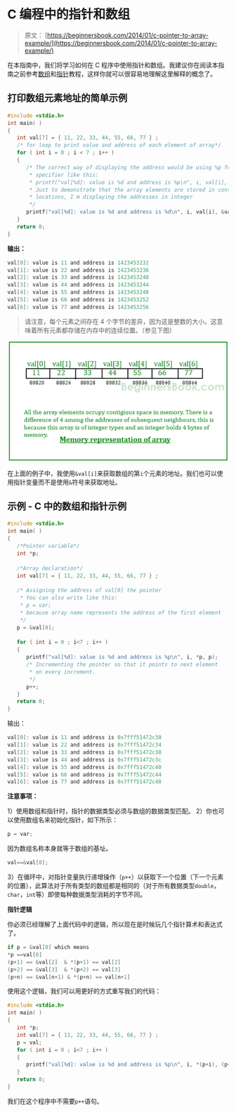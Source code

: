 # C 编程中的指针和数组

> 原文： [https://beginnersbook.com/2014/01/c-pointer-to-array-example/](https://beginnersbook.com/2014/01/c-pointer-to-array-example/)

在本指南中，我们将学习如何在 C 程序中使用指针和数组。我建议你在阅读本指南之前参考[数组](https://beginnersbook.com/2014/01/c-arrays-example/)和[指针](https://beginnersbook.com/2014/01/c-pointers/)教程，这样你就可以很容易地理解这里解释的概念了。

## 打印数组元素地址的简单示例

```c
#include <stdio.h>
int main( )
{
   int val[7] = { 11, 22, 33, 44, 55, 66, 77 } ;
   /* for loop to print value and address of each element of array*/
   for ( int i = 0 ; i < 7 ; i++ )
   {
      /* The correct way of displaying the address would be using %p format
       * specifier like this:
       * printf("val[%d]: value is %d and address is %p\n", i, val[i], &val[i]);
       * Just to demonstrate that the array elements are stored in contiguous
       * locations, I m displaying the addresses in integer
       */
      printf("val[%d]: value is %d and address is %d\n", i, val[i], &val[i]);
   }
   return 0;
}
```

**输出：**

```c
val[0]: value is 11 and address is 1423453232
val[1]: value is 22 and address is 1423453236
val[2]: value is 33 and address is 1423453240
val[3]: value is 44 and address is 1423453244
val[4]: value is 55 and address is 1423453248
val[5]: value is 66 and address is 1423453252
val[6]: value is 77 and address is 1423453256

```

> 请注意，每个元素之间存在 4 个字节的差异，因为这是整数的大小。这意味着所有元素都存储在内存中的连续位置。（参见下图）

![Pointer-to-array](img/a1e69ea934a5994aef225afc2fb15d9b.jpg)

在上面的例子中，我使用`&val[i]`来获取数组的第`i`个元素的地址。我们也可以使用指针变量而不是使用`&`符号来获取地址。

## 示例 - C 中的数组和指针示例

```c
#include <stdio.h>
int main( )
{
   /*Pointer variable*/
   int *p;

   /*Array declaration*/
   int val[7] = { 11, 22, 33, 44, 55, 66, 77 } ;

   /* Assigning the address of val[0] the pointer
    * You can also write like this:
    * p = var;
    * because array name represents the address of the first element
    */
   p = &val[0];

   for ( int i = 0 ; i<7 ; i++ )
   {
      printf("val[%d]: value is %d and address is %p\n", i, *p, p);
      /* Incrementing the pointer so that it points to next element
       * on every increment.
       */
      p++;
   }
   return 0;
}

```

输出：

```c
val[0]: value is 11 and address is 0x7fff51472c30
val[1]: value is 22 and address is 0x7fff51472c34
val[2]: value is 33 and address is 0x7fff51472c38
val[3]: value is 44 and address is 0x7fff51472c3c
val[4]: value is 55 and address is 0x7fff51472c40
val[5]: value is 66 and address is 0x7fff51472c44
val[6]: value is 77 and address is 0x7fff51472c48
```

**注意事项：**

1）使用数组和指针时，指针的数据类型必须与数组的数据类型匹配。
2）你也可以使用数组名来初始化指针，如下所示：

```c
p = var;
```

因为数组名称本身就等于数组的基址。

```c
val==&val[0];
```

3）在循环中，对指针变量执行递增操作（`p++`）以获取下一个位置（下一个元素的位置），此算法对于所有类型的数组都是相同的（对于所有数据类型`double`，`char`，`int`等）即使每种数据类型消耗的字节不同。

**指针逻辑**

你必须已经理解了上面代码中的逻辑，所以现在是时候玩几个指针算术和表达式了。

```c
if p = &val[0] which means
*p ==val[0]
(p+1) == &val[2]  & *(p+1) == val[2]
(p+2) == &val[3]  & *(p+2) == val[3]
(p+n) == &val[n+1) & *(p+n) == val[n+1]
```

使用这个逻辑，我们可以用更好的方式重写我们的代码：

```c
#include <stdio.h>
int main( )
{
   int *p;
   int val[7] = { 11, 22, 33, 44, 55, 66, 77 } ;
   p = val;
   for ( int i = 0 ; i<7 ; i++ )
   {
      printf("val[%d]: value is %d and address is %p\n", i, *(p+i), (p+i));
   }
   return 0;
}

```

我们在这个程序中不需要`p++`语句。